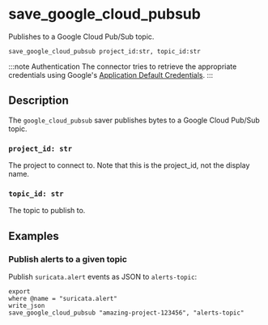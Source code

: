 # save_google_cloud_pubsub

Publishes to a Google Cloud Pub/Sub topic.

```tql
save_google_cloud_pubsub project_id:str, topic_id:str
```

:::note Authentication
The connector tries to retrieve the appropriate credentials using Google's
[Application Default Credentials](https://google.aip.dev/auth/4110).
:::

## Description

The `google_cloud_pubsub` saver publishes bytes to a Google Cloud Pub/Sub topic.

### `project_id: str`

The project to connect to. Note that this is the project_id, not the display name.

### `topic_id: str`

The topic to publish to.

## Examples

### Publish alerts to a given topic

Publish `suricata.alert` events as JSON to `alerts-topic`:

```tql
export
where @name = "suricata.alert"
write_json
save_google_cloud_pubsub "amazing-project-123456", "alerts-topic"
```
